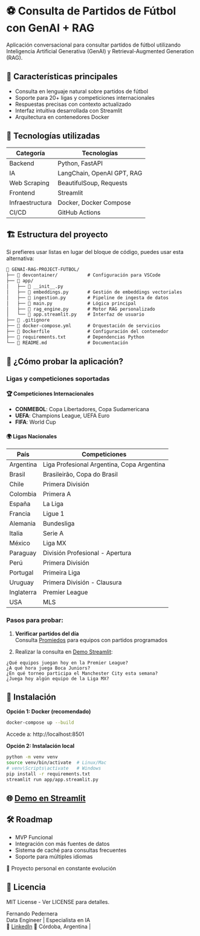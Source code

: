 # ⚽ Consulta de Partidos de Fútbol con GenAI + RAG

Aplicación conversacional para consultar partidos de fútbol utilizando Inteligencia Artificial Generativa (GenAI) y Retrieval-Augmented Generation (RAG).

## 🚀 Características principales

- Consulta en lenguaje natural sobre partidos de fútbol
- Soporte para 20+ ligas y competiciones internacionales
- Respuestas precisas con contexto actualizado
- Interfaz intuitiva desarrollada con Streamlit
- Arquitectura en contenedores Docker

## 🧠 Tecnologías utilizadas

| Categoría | Tecnologías |
| --- | --- |
| Backend | Python, FastAPI |
| IA  | LangChain, OpenAI GPT, RAG |
| Web Scraping | BeautifulSoup, Requests |
| Frontend | Streamlit |
| Infraestructura | Docker, Docker Compose |
| CI/CD | GitHub Actions |

## 🏗️ Estructura del proyecto


Si prefieres usar listas en lugar del bloque de código, puedes usar esta alternativa:

```markdown
📁 GENAI-RAG-PROJECT-FUTBOL/
├── 📁 devcontainer/           # Configuración para VSCode
├── 📁 app/
│   ├── 📄 __init__.py
│   ├── 📄 embeddings.py       # Gestión de embeddings vectoriales
│   ├── 📄 ingestion.py        # Pipeline de ingesta de datos
│   ├── 📄 main.py             # Lógica principal
│   ├── 📄 rag_engine.py       # Motor RAG personalizado
│   └── 📄 app.streamlit.py    # Interfaz de usuario
├── 📄 .gitignore
├── 📄 docker-compose.yml      # Orquestación de servicios
├── 📄 Dockerfile              # Configuración del contenedor
├── 📄 requirements.txt        # Dependencias Python
└── 📄 README.md               # Documentación
```

## 🧪 ¿Cómo probar la aplicación?

### Ligas y competiciones soportadas

#### 🏆 Competiciones Internacionales

- **CONMEBOL**: Copa Libertadores, Copa Sudamericana
- **UEFA**: Champions League, UEFA Euro
- **FIFA**: World Cup

#### 🌍 Ligas Nacionales

| País | Competiciones |
| --- | --- |
| Argentina | Liga Profesional Argentina, Copa Argentina |
| Brasil | Brasileirão, Copa do Brasil |
| Chile | Primera División |
| Colombia | Primera A |
| España | La Liga |
| Francia | Ligue 1 |
| Alemania | Bundesliga |
| Italia | Serie A |
| México | Liga MX |
| Paraguay | División Profesional - Apertura |
| Perú | Primera División |
| Portugal | Primeira Liga |
| Uruguay | Primera División - Clausura |
| Inglaterra | Premier League |
| USA | MLS |

### Pasos para probar:

1. **Verificar partidos del día**  
  Consulta [Promiedos](https://www.promiedos.com.ar/) para equipos con partidos programados
  
2. Realizar la consulta en [Demo Streamlit](https://cgenai-rag-project-futbol-consulta-partidos-de-futbol.streamlit.app/):
  
  ```plaintext
  ¿Qué equipos juegan hoy en la Premier League?
  ¿A qué hora juega Boca Juniors?
  ¿En qué torneo participa el Manchester City esta semana?
  ¿Juega hoy algún equipo de la Liga MX?
  ```
  

## 🚀 Instalación

**Opción 1: Docker (recomendado)**

```bash
docker-compose up --build
```

Accede a: http://localhost:8501

**Opción 2: Instalación local**

```bash
python -m venv venv
source venv/bin/activate  # Linux/Mac
# venv\Scripts\activate   # Windows
pip install -r requirements.txt
streamlit run app/app.streamlit.py
```

## 🌐 [Demo en Streamlit](https://cgenai-rag-project-futbol-consulta-partidos-de-futbol.streamlit.app/) 

## 🛠️ Roadmap

- MVP Funcional
- Integración con más fuentes de datos
- Sistema de caché para consultas frecuentes
- Soporte para múltiples idiomas

🚀 Proyecto personal en constante evolución

## 📄 Licencia

MIT License - Ver LICENSE para detalles.

Fernando Pedernera  
Data Engineer | Especialista en IA  
🔗 [LinkedIn](https://www.linkedin.com/in/fgpedernera/) 
📍 Córdoba, Argentina | 










